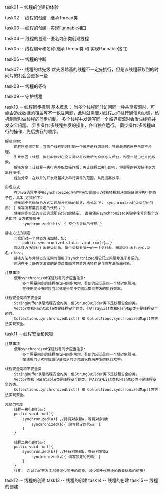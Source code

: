 task01 -- 线程的创建初体验

task02 -- 线程的创建--继承Thread类

task03 -- 线程的创建--实现Runnable接口

task04 -- 线程的创建--匿名内部类创建线程

task05 -- 线程编号和名称(继承Thread类 和 实现Runnable接口)

task06 -- 线程的中断

task07 -- 线程的优先级  优先级越高的线程不一定先执行，但是该线程获取到的时间片的机会会更多一些

task08 -- 线程的等待

task09 -- 守护线程

task10 -- 线程同步机制
    基本概念：
        当多个线程同时访问同一种共享资源时，可能会造成数据的覆盖等不一致性问题，此时就需要对线程之间进行通信和协调，该机制就叫做线程的同步机制。 
        多个线程并发读写同一个临界资源时会发生线程并发安全问题。 
        异步操作:多线程并发的操作，各自独立运行。 
        同步操作:多线程串行的操作，先后执行的顺序。
    
    解决方案:
        由程序结果可知：当两个线程同时对同一个账户进行取款时，导致最终的账户余额不合理。 
        引发原因：线程一执行取款时还没来得及将取款后的余额写入后台，线程二就已经开始取款。 
        解决方案：让线程一执行完毕取款操作后，再让线程二执行即可，将线程的并发操作改为串行操作。 
        经验分享：在以后的开发尽量减少串行操作的范围，从而提高效率。
        
    实现方式
        在Java语言中使用synchronized关键字来实现同步/对象锁机制从而保证线程执行的原子性，具体 方式如下：
        使用同步代码块的方式实现部分代码的锁定，格式如下： synchronized(类类型的引用) { 编写所有需要锁定的代码； }
        使用同步方法的方式实现所有代码的锁定。 直接使用synchronized关键字来修饰整个方法即可 该方式等价于:
            synchronized(this) { 整个方法体的代码 }

    静态方法的锁定
        当我们对一个静态方法加锁，如:
            public synchronized static void xxx(){….}
        那么该方法锁的对象是类对象。每个类都有唯一的一个类对象。获取类对象的方式:类名.class。
        静态方法与非静态方法同时使用了synchronized后它们之间是非互斥关系的。
        原因在于：静态方法锁的是类对象而非静态方法锁的是当前方法所属对象。
    
    注意事项
        使用synchronized保证线程同步应当注意:
            多个需要同步的线程在访问同步块时，看到的应该是同一个锁对象引用。
            在使用同步块时应当尽量减少同步范围以提高并发的执行效率。
    
    线程安全类和不安全类
        StringBuﬀer类是线程安全的类，但StringBuilder类不是线程安全的类。 
        Vector类和Hashtable类是线程安全的类，但ArrayList类和HashMap类不是线程安全的类。 
        Collections.synchronizedList() 和 Collections.synchronizedMap()等方法实现安全。
    
task11 -- 线程安全和死锁

    注意事项
        使用synchronized保证线程同步应当注意:
            多个需要同步的线程在访问同步块时，看到的应该是同一个锁对象引用。
            在使用同步块时应当尽量减少同步范围以提高并发的执行效率。

    线程安全类和不安全类
        StringBuﬀer类是线程安全的类，但StringBuilder类不是线程安全的类。 
        Vector类和 Hashtable类是线程安全的类，但ArrayList类和HashMap类不是线程安全的类。 
        Collections.synchronizedList() 和 Collections.synchronizedMap()等方法实现安全。

    死锁的概念
        线程一执行的代码：
        public void run(){
            synchronized(a){ //持有对象锁a，等待对象锁b
                synchronized(b){ 编写锁定的代码; }
            }
        }
        
        线程二执行的代码： 
        public void run(){
            synchronized(b){ //持有对象锁b，等待对象锁a 
                synchronized(a){ 编写锁定的代码; } 
            }
        }
        注意： 在以后的开发中尽量减少同步的资源，减少同步代码块的嵌套结构的使用！
task12 -- 线程的创建
task13 -- 线程的创建
task14 -- 线程的创建
task15 -- 线程的创建